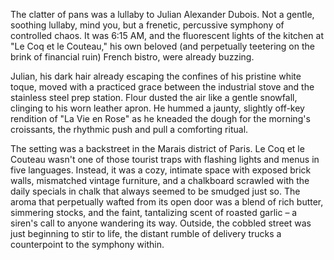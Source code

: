 The clatter of pans was a lullaby to Julian Alexander Dubois. Not a gentle, soothing lullaby, mind you, but a frenetic, percussive symphony of controlled chaos. It was 6:15 AM, and the fluorescent lights of the kitchen at "Le Coq et le Couteau," his own beloved (and perpetually teetering on the brink of financial ruin) French bistro, were already buzzing.

Julian, his dark hair already escaping the confines of his pristine white toque, moved with a practiced grace between the industrial stove and the stainless steel prep station. Flour dusted the air like a gentle snowfall, clinging to his worn leather apron. He hummed a jaunty, slightly off-key rendition of "La Vie en Rose" as he kneaded the dough for the morning's croissants, the rhythmic push and pull a comforting ritual.

The setting was a backstreet in the Marais district of Paris. Le Coq et le Couteau wasn't one of those tourist traps with flashing lights and menus in five languages. Instead, it was a cozy, intimate space with exposed brick walls, mismatched vintage furniture, and a chalkboard scrawled with the daily specials in chalk that always seemed to be smudged just so. The aroma that perpetually wafted from its open door was a blend of rich butter, simmering stocks, and the faint, tantalizing scent of roasted garlic – a siren's call to anyone wandering its way. Outside, the cobbled street was just beginning to stir to life, the distant rumble of delivery trucks a counterpoint to the symphony within.
